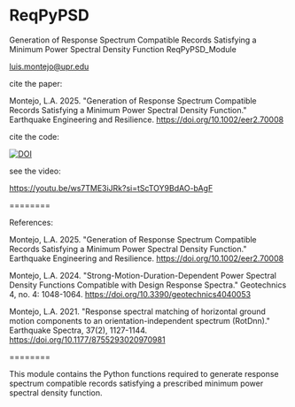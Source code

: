 # ReqPyPSD
Generation of Response Spectrum Compatible Records Satisfying  a Minimum Power Spectral Density Function
ReqPyPSD_Module

luis.montejo@upr.edu

cite the paper:

Montejo, L.A. 2025. "Generation of Response Spectrum Compatible Records Satisfying 
a Minimum Power Spectral Density Function." Earthquake Engineering and Resilience. 
https://doi.org/10.1002/eer2.70008

cite the code:

[![DOI](https://zenodo.org/badge/1004385158.svg)](https://doi.org/10.5281/zenodo.15691490)

see the video:

https://youtu.be/ws7TME3iJRk?si=tScTOY9BdAO-bAgF

========

References:
    
Montejo, L.A. 2025. "Generation of Response Spectrum Compatible Records Satisfying 
a Minimum Power Spectral Density Function." Earthquake Engineering and Resilience. 
https://doi.org/10.1002/eer2.70008
    
Montejo, L.A. 2024. "Strong-Motion-Duration-Dependent Power Spectral Density 
Functions Compatible with Design Response Spectra." Geotechnics 4, no. 4: 1048-1064. 
https://doi.org/10.3390/geotechnics4040053

Montejo, L.A. 2021. "Response spectral matching of horizontal ground motion 
components to an orientation-independent spectrum (RotDnn)."
Earthquake Spectra, 37(2), 1127-1144. https://doi.org/10.1177/8755293020970981

========

This module contains the Python functions required to generate response spectrum 
compatible records satisfying a prescribed minimum power spectral density function.


